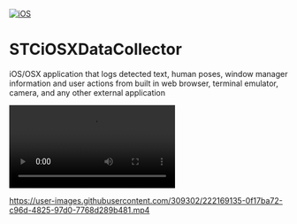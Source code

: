 [![iOS](https://github.com/STCData/STCiOSXDataCollector/actions/workflows/ios.yml/badge.svg)](https://github.com/STCData/STCiOSXDataCollector/actions/workflows/ios.yml)



# STCiOSXDataCollector
iOS/OSX application that logs detected text, human poses, window manager information and user actions from built in web browser, terminal emulator, camera, and any other external application


![JohnUITest](docs/UITestVideos/DataCollectorUITests.DataCollectorUITests.testNameJohn.mp4)


https://user-images.githubusercontent.com/309302/222169135-0f17ba72-c96d-4825-97d0-7768d289b481.mp4

